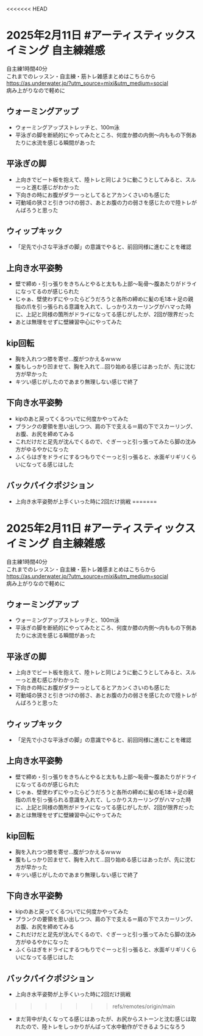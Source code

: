 <<<<<<< HEAD
# 2025年2月11日 #アーティスティックスイミング 自主練雑感
自主練1時間40分  
これまでのレッスン・自主練・筋トレ雑感まとめはこちらから  
https://as.underwater.jp/?utm_source=mixi&utm_medium=social  
病み上がりなので軽めに
## ウォーミングアップ
- ウォーミングアップストレッチと、100m泳
- 平泳ぎの脚を断続的にやってみたところ、何度か膝の内側～内ももの下側あたりに水流を感じる瞬間があった
## 平泳ぎの脚
- 上向きでビート板を抱えて、陸トレと同じように動こうとしてみると、スルーっと進む感じがわかった
- 下向きの時にお腹がダラーっとしてるとアカンくさいのも感じた
- 可動域の狭さと引きつけの弱さ、あとお腹の力の弱さを感じたので陸トレがんばろうと思った
## ウィップキック
- 「足先で小さな平泳ぎの脚」の意識でやると、前回同様に進むことを確認
## 上向き水平姿勢
- 壁で締め・引っ張りをきちんとやると太もも上部～恥骨～腹あたりがドライになってるのが感じられた
- じゃぁ、壁使わずにやったらどうだろうと各所の締めに髪の毛1本＋足の親指の爪を引っ張られる意識を入れて、しっかりスカーリングがハマった時に、上記と同様の箇所がドライになってる感じがしたが、2回が限界だった
- あとは無理をせずに壁練習中心にやってみた
## kip回転
- 胸を入れつつ膝を寄せ…腹がつかえるｗｗｗ
- 腹もしっかり凹ませて、胸を入れて…回り始める感じはあったが、先に沈む方が早かった
- キツい感じがしたのであまり無理しない感じで終了
## 下向き水平姿勢
- kipのあと戻ってくるついでに何度かやってみた
- プランクの要領を思い出しつつ、肩の下で支える＝肩の下でスカーリング、お腹、お尻を締めてみる
- これだけだと足先が沈んでくるので、ぐぎーっと引っ張ってみたら脚の沈み方がゆるやかになった
- ふくらはぎをドライにするつもりでぐーっと引っ張ると、水面ギリギリくらいになってる感じはした
## バックパイクポジション
- 上向き水平姿勢が上手くいった時に2回だけ挑戦
=======
# 2025年2月11日 #アーティスティックスイミング 自主練雑感
自主練1時間40分  
これまでのレッスン・自主練・筋トレ雑感まとめはこちらから  
https://as.underwater.jp/?utm_source=mixi&utm_medium=social  
病み上がりなので軽めに
## ウォーミングアップ
- ウォーミングアップストレッチと、100m泳
- 平泳ぎの脚を断続的にやってみたところ、何度か膝の内側～内ももの下側あたりに水流を感じる瞬間があった
## 平泳ぎの脚
- 上向きでビート板を抱えて、陸トレと同じように動こうとしてみると、スルーっと進む感じがわかった
- 下向きの時にお腹がダラーっとしてるとアカンくさいのも感じた
- 可動域の狭さと引きつけの弱さ、あとお腹の力の弱さを感じたので陸トレがんばろうと思った
## ウィップキック
- 「足先で小さな平泳ぎの脚」の意識でやると、前回同様に進むことを確認
## 上向き水平姿勢
- 壁で締め・引っ張りをきちんとやると太もも上部～恥骨～腹あたりがドライになってるのが感じられた
- じゃぁ、壁使わずにやったらどうだろうと各所の締めに髪の毛1本＋足の親指の爪を引っ張られる意識を入れて、しっかりスカーリングがハマった時に、上記と同様の箇所がドライになってる感じがしたが、2回が限界だった
- あとは無理をせずに壁練習中心にやってみた
## kip回転
- 胸を入れつつ膝を寄せ…腹がつかえるｗｗｗ
- 腹もしっかり凹ませて、胸を入れて…回り始める感じはあったが、先に沈む方が早かった
- キツい感じがしたのであまり無理しない感じで終了
## 下向き水平姿勢
- kipのあと戻ってくるついでに何度かやってみた
- プランクの要領を思い出しつつ、肩の下で支える＝肩の下でスカーリング、お腹、お尻を締めてみる
- これだけだと足先が沈んでくるので、ぐぎーっと引っ張ってみたら脚の沈み方がゆるやかになった
- ふくらはぎをドライにするつもりでぐーっと引っ張ると、水面ギリギリくらいになってる感じはした
## バックパイクポジション
- 上向き水平姿勢が上手くいった時に2回だけ挑戦
>>>>>>> refs/remotes/origin/main
- まだ背中が丸くなってる感じはあったが、お尻からストーンと沈む感じは取れたので、陸トレをしっかりがんばって水中動作ができるようになろう
